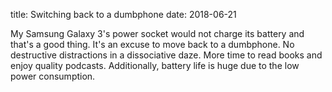 title: Switching back to a dumbphone
date: 2018-06-21

My Samsung Galaxy 3's power socket would not charge its battery and
that's a good thing. It's an excuse to move back to a dumbphone. No
destructive distractions in a dissociative daze. More time to read
books and enjoy quality podcasts. Additionally, battery life is huge
due to the low power consumption.
